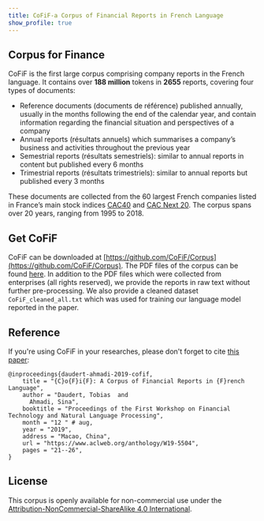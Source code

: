 ```yaml
---
title: CoFiF-a Corpus of Financial Reports in French Language
show_profile: true
---
```


## Corpus for Finance

CoFiF is the first large corpus comprising company reports in the French language. It contains over **188 million** tokens in **2655** reports, covering four types of documents:

- Reference documents (documents de référence) published annually, usually in the months following the end of the calendar year, and contain information regarding the financial situation and perspectives of a company
- Annual reports (résultats annuels) which summarises a company’s business and activities throughout the previous year
- Semestrial reports (résultats semestriels): similar to annual reports in content but published every 6 months
- Trimestrial reports (résultats trimestriels): similar to annual reports but published every 3 months

These documents are collected from the 60 largest French companies listed in France’s main stock indices [CAC40](https://en.wikipedia.org/wiki/CAC_40) and [CAC Next 20](https://en.wikipedia.org/wiki/CAC_Next_20). The corpus spans over 20 years, ranging from 1995 to 2018. 


## Get CoFiF
CoFiF can be downloaded at [https://github.com/CoFiF/Corpus](https://github.com/CoFiF/Corpus). The PDF files of the corpus can be found [here](https://drive.google.com/uc?id=1H0r1YJ8Jw1Z1glFe0gXoTDi9o_FwoTAG&export=download). In addition to the PDF files which were collected from enterprises (all rights reserved), we provide the reports in raw text without further pre-processing. We also provide a cleaned dataset `CoFiF_cleaned_all.txt` which was used for training our language model reported in the paper. 

## Reference
If you're using CoFiF in your researches, please don't forget to cite [this paper](https://www.aclweb.org/anthology/papers/W/W19/W19-5504/):

~~~
@inproceedings{daudert-ahmadi-2019-cofif,
    title = "{C}o{F}i{F}: A Corpus of Financial Reports in {F}rench Language",
    author = "Daudert, Tobias  and
      Ahmadi, Sina",
    booktitle = "Proceedings of the First Workshop on Financial Technology and Natural Language Processing",
    month = "12 " # aug,
    year = "2019",
    address = "Macao, China",
    url = "https://www.aclweb.org/anthology/W19-5504",
    pages = "21--26",
}
~~~
## License 
This corpus is openly available for non-commercial use under the [Attribution-NonCommercial-ShareAlike 4.0 International](https://creativecommons.org/licenses/by-nc-sa/4.0/).


